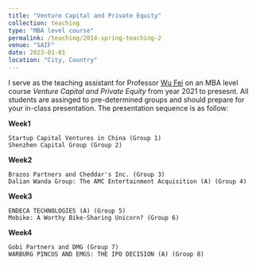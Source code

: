 ```yaml
---
title: "Venture Capital and Private Equity"
collection: teaching
type: "MBA level course"
permalink: /teaching/2014-spring-teaching-2
venue: "SAIF"
date: 2023-01-01
location: "City, Country"
---
```


I serve as the teaching assistant for Professor [Wu Fei](https://en.saif.sjtu.edu.cn/faculty-research/wu-fei) on an MBA level course _Venture Capital and Private Equity_ from year 2021 to presesnt.
All students are assinged to pre-determined groups and should prepare for your in-class presentation. The presentation sequence is as follow: 

**Week1**

    Startup Capital Ventures in China (Group 1)
    Shenzhen Capital Group (Group 2)
    
**Week2**

    Brazos Partners and Cheddar's Inc. (Group 3)
    Dalian Wanda Group: The AMC Entertainment Acquisition (A) (Group 4)
    
**Week3**

    ENDECA TECHNOLOGIES (A) (Group 5)
    Mobike: A Worthy Bike-Sharing Unicorn? (Group 6)
    
**Week4**

    Gobi Partners and DMG (Group 7)
    WARBURG PINCUS AND EMGS: THE IPO DECISION (A) (Group 8)
    
    
